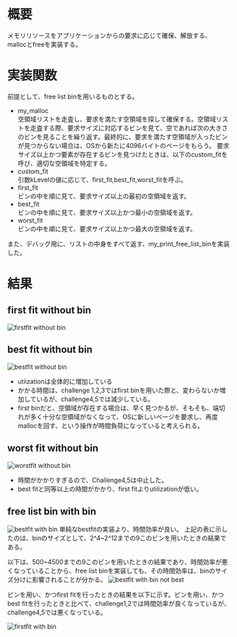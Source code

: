 # 概要
メモリリソースをアプリケーションからの要求に応じて確保、解放する、mallocとfreeを実装する。
# 実装関数
前提として、free list binを用いるものとする。
- my_malloc  
空領域リストを走査し、要求を満たす空領域を探して確保する。空領域リストを走査する際、要求サイズに対応するビンを見て、空であれば次の大きさのビンを見ることを繰り返す。最終的に、要求を満たす空領域が入ったビンが見つからない場合は、OSから新たに4096バイトのページをもらう。
要求サイズ以上かつ要素が存在するビンを見つけたときは、以下のcustom_fitを呼び、適切な空領域を特定する。
- custom_fit  
引数kLevelの値に応じて、first_fit,best_fit,worst_fitを呼ぶ。
- first_fit  
ビンの中を順に見て、要求サイズ以上の最初の空領域を返す。
- best_fit  
ビンの中を順に見て、要求サイズ以上かつ最小の空領域を返す。
- worst_fit  
ビンの中を順に見て、要求サイズ以上かつ最大の空領域を返す。

また、デバッグ用に、リストの中身をすべて返す、my_print_free_list_binを実装した。

# 結果
## first fit without bin
![firstfit without bin](firstfit_without_bin.png)
## best fit without bin
![bestfit without bin](bestfit_without_bin.png)
- utiizationは全体的に増加している
- かかる時間は、challenge 1,2,3ではfirst binを用いた際と、変わらないか増加しているが、challenge4,5では減少している。
- first binだと、空領域が存在する場合は、早く見つかるが、そもそも、端切れが多く十分な空領域がなくなって、OSに新しいページを要求し、再度mallocを回す、という操作が時間負荷になっていると考えられる。
## worst fit without bin
![worstfit without bin](worstfit_without_bin.png)
- 時間がかかりすぎるので、Challenge4,5は中止した。
- best fitと同等以上の時間がかかり、first fitよりutilizationが低い。

## free list bin with bin
![bestfit with bin](bestfit_free_list_bin.png)
単純なbestfitの実装より、時間効率が良い。
上記の表に示したのは、binのサイズとして、2^4~2^12までの9このビンを用いたときの結果である。

以下は、500~4500までの9このビンを用いたときの結果であり、時間効率が悪くなっていることから、free list binを実装しても、その時間効率は、binのサイズ分けに影響されることが分かる。
![bestfit with bin not best](bestfit_free_list_bin_not_best.png)

ビンを用い、かつfirst fitを行ったときの結果を以下に示す。ビンを用い、かつbest fitを行ったときと比べて、challenge1,2では時間効率が良くなっているが、challenge4,5では悪くなっている。

![firstfit with bin](firstfit_free_list.png)